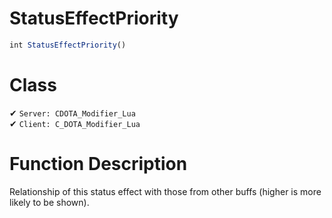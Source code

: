 # StatusEffectPriority
```js
int StatusEffectPriority()
```
# Class
✔ `Server: CDOTA_Modifier_Lua`  
✔ `Client: C_DOTA_Modifier_Lua`  

# Function Description
Relationship of this status effect with those from other buffs (higher is more likely to be shown).
